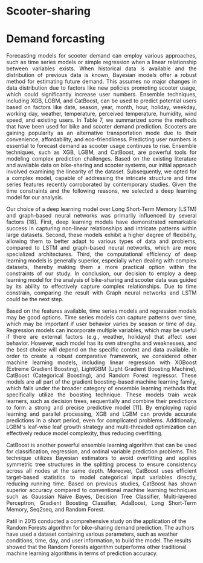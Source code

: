 # Scooter-sharing
# Demand forcasting

<p align="justify">
Forecasting models for scooter demand can employ various approaches, such as time series models or simple regression when a linear relationship between variables exists. When historical data is available and the distribution of previous data is known, Bayesian models offer a robust method for estimating future demand. This assumes no major changes in data distribution due to factors like new policies promoting scooter usage, which could significantly increase user numbers. Ensemble techniques, including XGB, LGBM, and CatBoost, can be used to predict potential users based on factors like date, season, year, month, hour, holiday, weekday, working day, weather, temperature, perceived temperature, humidity, wind speed, and existing users. In Table 7, we summarized some the methods that have been used for bike and scooter demand prediction. 
Scooters are gaining popularity as an alternative transportation mode due to their convenience, affordability, and eco-friendliness. Predicting user numbers is essential to forecast demand as scooter usage continues to rise. Ensemble techniques, such as XGB, LGBM, and CatBoost, are powerful tools for modeling complex prediction challenges.
Based on the existing literature and available data on bike-sharing and scooter systems, our initial approach involved examining the linearity of the dataset. Subsequently, we opted for a complex model, capable of addressing the intricate structure and time series features recently corroborated by contemporary studies. Given the time constraints and the following reasons, we selected a deep learning model for our analysis.
<p align="justify">
Our choice of a deep learning model over Long Short-Term Memory (LSTM) and graph-based neural networks was primarily influenced by several factors [18]. First, deep learning models have demonstrated remarkable success in capturing non-linear relationships and intricate patterns within large datasets. Second, these models exhibit a higher degree of flexibility, allowing them to better adapt to various types of data and problems, compared to LSTM and graph-based neural networks, which are more specialized architectures. Third, the computational efficiency of deep learning models is generally superior, especially when dealing with complex datasets, thereby making them a more practical option within the constraints of our study. In conclusion, our decision to employ a deep learning model for the analysis of bike-sharing and scooter data was guided by its ability to effectively capture complex relationships. Due to time constrain, comparing the result with Graph neural networks and LSTM could be the next step.
<p align="justify">
Based on the features available, time series models and regression models may be good options. Time series models can capture patterns over time, which may be important if user behavior varies by season or time of day. Regression models can incorporate multiple variables, which may be useful if there are external factors (e.g., weather, holidays) that affect user behavior. However, each model has its own strengths and weaknesses, and the best choice will depend on the specific context and data available. In order to create a robust comparative framework, we considered other machine learning models, including linear regression with XGBoost (Extreme Gradient Boosting), LightGBM (Light Gradient Boosting Machine), CatBoost (Categorical Boosting), and Random Forest regressor. These models are all part of the gradient boosting-based machine learning family, which falls under the broader category of ensemble learning methods that specifically utilize the boosting technique. These models train weak learners, such as decision trees, sequentially and combine their predictions to form a strong and precise predictive model [11]. By employing rapid learning and parallel processing, XGB and LGBM can provide accurate predictions in a short period, even for complicated problems. Additionally, LGBM's leaf-wise leaf growth strategy and multi-threaded optimization can effectively reduce model complexity, thus reducing overfitting. 
<p align="justify">
CatBoost is another powerful ensemble learning algorithm that can be used for classification, regression, and ordinal variable prediction problems. This technique utilizes Bayesian estimators to avoid overfitting and applies symmetric tree structures in the splitting process to ensure consistency across all nodes at the same depth. Moreover, CatBoost uses efficient target-based statistics to model categorical input variables directly, reducing running time. Based on previous studies, CatBoost has shown superior accuracy compared to conventional machine learning techniques such as Gaussian Naïve Bayes, Decision Tree Classifier, Multi-layered Perceptron, Gradient Boosting Classifier, AdaBoost, Long Short-Term Memory, Seq2seq, and Random Forest. 

Patil in 2015 conducted a comprehensive study on the application of the Random Forests algorithm for bike-sharing demand prediction. The authors have used a dataset containing various parameters, such as weather conditions, time, day, and user information, to build the model. The results showed that the Random Forests algorithm outperforms other traditional machine learning algorithms in terms of prediction accuracy. 




